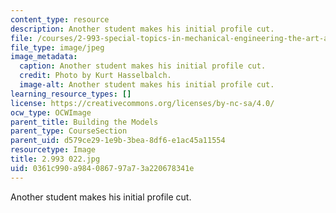 ```yaml
---
content_type: resource
description: Another student makes his initial profile cut.
file: /courses/2-993-special-topics-in-mechanical-engineering-the-art-and-science-of-boat-design-january-iap-2007/0361c990a984086797a73a220678341e_2993022.jpg
file_type: image/jpeg
image_metadata:
  caption: Another student makes his initial profile cut.
  credit: Photo by Kurt Hasselbalch.
  image-alt: Another student makes his initial profile cut.
learning_resource_types: []
license: https://creativecommons.org/licenses/by-nc-sa/4.0/
ocw_type: OCWImage
parent_title: Building the Models
parent_type: CourseSection
parent_uid: d579ce29-1e9b-3bea-8df6-e1ac45a11554
resourcetype: Image
title: 2.993 022.jpg
uid: 0361c990-a984-0867-97a7-3a220678341e
---
```

Another student makes his initial profile cut.